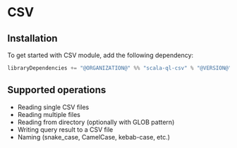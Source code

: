 # CSV

## Installation

To get started with CSV module, add the following dependency:

```scala
libraryDependencies += "@ORGANIZATION@" %% "scala-ql-csv" % "@VERSION@"
```

## Supported operations

- Reading single CSV files
- Reading multiple files
- Reading from directory (optionally with GLOB pattern)
- Writing query result to a CSV file
- Naming (snake_case, CamelCase, kebab-case, etc.)